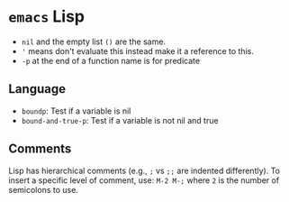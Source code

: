 # `emacs` Lisp

* `nil` and the empty list `()` are the same.
* `'` means don't evaluate this instead make it a reference to this.
* `-p` at the end of a function name is for predicate

## Language

- `boundp`: Test if a variable is nil
- `bound-and-true-p`: Test if a variable is not nil and true

## Comments

Lisp has hierarchical comments (e.g., `;` vs `;;` are indented differently). To insert a specific level of comment, use: `M-2 M-;` where `2` is the number of semicolons to use.

